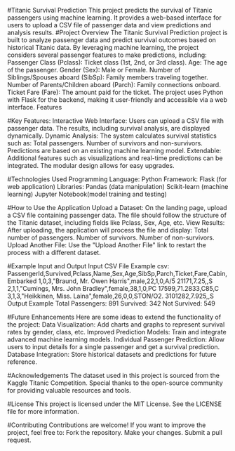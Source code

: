 #Titanic Survival Prediction
This project predicts the survival of Titanic passengers using machine learning. It provides a web-based interface for users to upload a CSV file of passenger data and view predictions and analysis results.
#Project Overview
The Titanic Survival Prediction project is built to analyze passenger data and predict survival outcomes based on historical Titanic data. By leveraging machine learning, the project considers several passenger features to make predictions, including:
Passenger Class (Pclass): Ticket class (1st, 2nd, or 3rd class).
Age: The age of the passenger.
Gender (Sex): Male or Female.
Number of Siblings/Spouses aboard (SibSp): Family members traveling together.
Number of Parents/Children aboard (Parch): Family connections onboard.
Ticket Fare (Fare): The amount paid for the ticket.
The project uses Python with Flask for the backend, making it user-friendly and accessible via a web interface.
Features

#Key Features:
Interactive Web Interface:
Users can upload a CSV file with passenger data.
The results, including survival analysis, are displayed dynamically.
Dynamic Analysis:
The system calculates survival statistics such as:
Total passengers.
Number of survivors and non-survivors.
Predictions are based on an existing machine learning model.
Extendable:
Additional features such as visualizations and real-time predictions can be integrated.
The modular design allows for easy upgrades.

#Technologies Used
Programming Language: Python
Framework: Flask (for web application)
Libraries:
Pandas (data manipulation)
Scikit-learn (machine learning)
Jupyter Notebook(model training and testing)

#How to Use the Application
Upload a Dataset:
On the landing page, upload a CSV file containing passenger data.
The file should follow the structure of the Titanic dataset, including fields like Pclass, Sex, Age, etc.
View Results:
After uploading, the application will process the file and display:
Total number of passengers.
Number of survivors.
Number of non-survivors.
Upload Another File:
Use the "Upload Another File" link to restart the process with a different dataset.

#Example Input and Output
Input CSV File Example
csv:
PassengerId,Survived,Pclass,Name,Sex,Age,SibSp,Parch,Ticket,Fare,Cabin,Embarked
1,0,3,"Braund, Mr. Owen Harris",male,22,1,0,A/5 21171,7.25,,S
2,1,1,"Cumings, Mrs. John Bradley",female,38,1,0,PC 17599,71.2833,C85,C
3,1,3,"Heikkinen, Miss. Laina",female,26,0,0,STON/O2. 3101282,7.925,,S
Output Example
Total Passengers: 891
Survived: 342
Not Survived: 549

#Future Enhancements
Here are some ideas to extend the functionality of the project:
Data Visualization:
Add charts and graphs to represent survival rates by gender, class, etc.
Improved Prediction Models:
Train and integrate advanced machine learning models.
Individual Passenger Prediction:
Allow users to input details for a single passenger and get a survival prediction.
Database Integration:
Store historical datasets and predictions for future reference.

#Acknowledgements
The dataset used in this project is sourced from the Kaggle Titanic Competition.
Special thanks to the open-source community for providing valuable resources and tools.

#License
This project is licensed under the MIT License. See the LICENSE file for more information.

#Contributing
Contributions are welcome! If you want to improve the project, feel free to:
Fork the repository.
Make your changes.
Submit a pull request.

